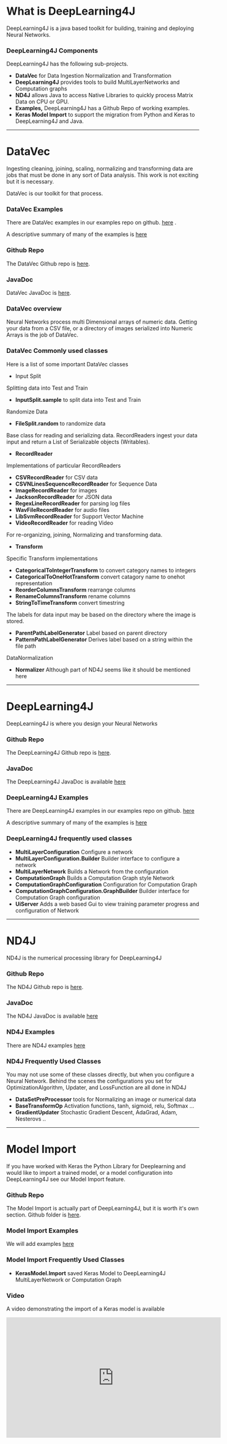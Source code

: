 # What is DeepLearning4J

DeepLearning4J is a java based toolkit for building, training and deploying Neural Networks. 

### DeepLearning4J Components
 
DeepLearning4J has the following sub-projects. 

* **DataVec** for Data Ingestion Normalization and Transformation
* **DeepLearning4J** provides tools to build MultiLayerNetworks and Computation graphs
* **ND4J** allows Java to access Native Libraries to quickly process Matrix Data on CPU or GPU. 
* **Examples,** DeepLearning4J has a Github Repo of working examples.
* **Keras Model Import** to support the migration from Python and Keras to DeepLearning4J and Java. 

---------------------------

# DataVec

Ingesting cleaning, joining, scaling, normalizing and transforming data are jobs that must be done in any sort of Data analysis. This work is not exciting but it is necessary.

DataVec is our toolkit for that process.

### DataVec Examples

There are DataVec examples in our examples repo on github. 
[here](https://github.com/deeplearning4j/dl4j-examples) .

A descriptive summary of many of the examples is 
[here](examples-tour)

### Github Repo

The DataVec Github repo is [here](https://github.com/deeplearning4j/datavec).

### JavaDoc

DataVec JavaDoc is [here](./datavecdoc/). 


### DataVec overview

Neural Networks process multi Dimensional arrays of numeric data. Getting your data from a CSV file, or a directory of images serialized into Numeric Arrays is the job of DataVec. 


### DataVec Commonly used classes

Here is a list of some important DataVec classes


* Input Split

Splitting data into Test and Train

* **InputSplit.sample** to split data into Test and Train

Randomize Data

* **FileSplit.random** to randomize data

Base class for reading and serializing data. RecordReaders ingest your data input and return a List of Serializable objects (Writables). 

* **RecordReader**

Implementations of particular RecordReaders

* **CSVRecordReader** for CSV data
* **CSVNLinesSequenceRecordReader** for Sequence Data
* **ImageRecordReader** for images
* **JacksonRecordReader** for JSON data
* **RegexLineRecordReader** for parsing log files
* **WavFileRecordReader** for audio files
* **LibSvmRecordReader** for Support Vector Machine
* **VideoRecordReader** for reading Video

For re-organizing, joining, Normalizing and transforming data. 

* **Transform**

Specific Transform implementations

* **CategoricalToIntegerTransform** to convert category names to integers
* **CategoricalToOneHotTransform** convert catagory name to onehot representation
* **ReorderColumnsTransform** rearrange columns
* **RenameColumnsTransform** rename columns
* **StringToTimeTransform** convert timestring

The labels for data input may be based on the directory where the image is stored. 

* **ParentPathLabelGenerator** Label based on parent directory
* **PatternPathLabelGenerator** Derives label based on a string within the file path

DataNormalization

* **Normalizer**  Although part of  ND4J seems like it should be mentioned here

-------------------------

# DeepLearning4J

DeepLearning4J is where you design your Neural Networks

### Github Repo

The DeepLearning4J Github repo is [here](http://github.com/deeplearning4j/deeplearning4j).

### JavaDoc 

The DeepLearning4J JavaDoc is available [here](http://deeplearning4j.org/doc/)


### DeepLearning4J Examples


There are DeepLearning4J examples in our examples repo on github. 
[here](https://github.com/deeplearning4j/dl4j-examples) 

A descriptive summary of many of the examples is 
[here](examples-tour)

### DeepLearning4J frequently used classes

* **MultiLayerConfiguration** Configure a network
* **MultiLayerConfiguration.Builder** Builder interface to configure a network
* **MultiLayerNetwork** Builds a Network from the configuration
* **ComputationGraph** Builds a Computation Graph style Network
* **ComputationGraphConfiguration** Configuration for Computation Graph
* **ComputationGraphConfiguration.GraphBuilder** Builder interface for Computation Graph configuration
* **UiServer** Adds a web based Gui to view training parameter progress and configuration of Network

-----------

# ND4J

ND4J is the numerical processing library for DeepLearning4J

### Github Repo

The ND4J Github repo is [here](http://github.com/deeplearning4j/nd4j).

### JavaDoc 

The ND4J JavaDoc is available [here](http://nd4j.org/doc/)


### ND4J Examples

There are ND4J examples [here](https://github.com/deeplearning4j/dl4j-examples/tree/master/nd4j-examples)

### ND4J Frequently Used Classes

You may not use some of these classes directly, but when you configure a Neural Network. Behind the scenes the configurations you set for OptimizationAlgorithm, Updater, and LossFunction are all done in ND4J

* **DataSetPreProcessor** tools for Normalizing an image or numerical data
* **BaseTransformOp** Activation functions, tanh, sigmoid, relu, Softmax ...
* **GradientUpdater** Stochastic Gradient Descent, AdaGrad, Adam, Nesterovs ..

-------------------------

# Model Import

If you have worked with Keras the Python Library for Deeplearning and would like to import a trained model, or a model configuration into DeepLearning4J see our Model Import feature. 

### Github Repo

The Model Import is actually part of DeepLearning4J, but it is worth it's own section. Github folder is [here](https://github.com/deeplearning4j/deeplearning4j/tree/master/deeplearning4j-modelimport).


### Model Import Examples

We will add examples [here](https://github.com/deeplearning4j/dl4j-examples/)

### Model Import Frequently Used Classes


* **KerasModel.Import** saved Keras Model to DeepLearning4J MultiLayerNetwork or Computation Graph





### Video 

A video demonstrating the import of a Keras model is available

<iframe width="560" height="315" src="https://www.youtube.com/embed/bI1aR1Tj2DM" frameborder="0" allowfullscreen></iframe>


